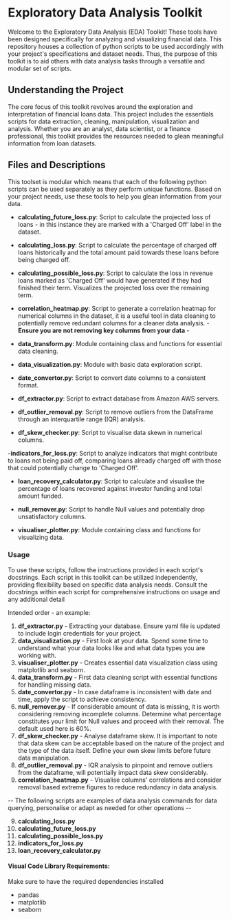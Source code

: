 # Exploratory Data Analysis Toolkit 

Welcome to the Exploratory Data Analysis (EDA) Toolkit! These tools have been designed specifically for analyzing and visualizing financial data. This repository houses a collection of python scripts to be used accordingly with your project's specifications and dataset needs. Thus, the purpose of this toolkit is to aid others with data analysis tasks through a versatile and modular set of scripts.


## Understanding the Project
The core focus of this toolkit revolves around the exploration and interpretation of financial loans data. This project includes the essentials scripts for data extraction, cleaning, manipulation, visualization and analysis. Whether you are an analyst, data scientist, or a finance professional, this toolkit provides the resources needed to glean meaningful information from loan datasets.

## Files and Descriptions 

This toolset is modular which means that each of the following python scripts can be used separately as they perform unique functions. Based on your project needs, use these tools to help you glean information from your data.  


- **calculating_future_loss.py**: Script to calculate the projected loss of loans - in this instance they are marked with a 'Charged Off' label in the dataset. 

- **calculating_loss.py**: Script to calculate the percentage of charged off loans historically and the total amount paid towards these loans before being charged off.

- **calculating_possible_loss.py**: Script to calculate the loss in revenue loans marked as 'Charged Off' would have generated if they had finished their term. Visualizes the projected loss over the remaining term.

- **correlation_heatmap.py**: Script to generate a correlation heatmap for numerical columns in the dataset, it is a useful tool in data cleaning to potentially remove redundant columns for a cleaner data analysis.
      - **Ensure you are not removing key columns from your data** - 

- **data_transform.py**: Module containing class and functions for essential data cleaning. 

- **data_visualization.py**: Module with basic data exploration script. 

- **date_convertor.py**: Script to convert date columns to a consistent format.

- **df_extractor.py**: Script to extract database from Amazon AWS servers. 

- **df_outlier_removal.py**: Script to remove outliers from the DataFrame through an interquartile range (IQR) analysis.

- **df_skew_checker.py**: Script to visualise data skewn in numerical columns. 
  
-**indicators_for_loss.py**: Script to analyze indicators that might contribute to loans not being paid off, comparing loans already charged off with those that could potentially change to 'Charged Off'.

- **loan_recovery_calculator.py**: Script to calculate and visualise the percentage of loans recovered against investor funding and total amount funded.

- **null_remover.py**: Script to handle Null values and potentially drop unsatisfactory columns.

- **visualiser_plotter.py**: Module containing class and functions for visualizing data.

### Usage 
To use these scripts, follow the instructions provided in each script's docstrings. 
Each script in this toolkit can be utilized independently, providing flexibility based on specific data analysis needs. Consult the docstrings within each script for comprehensive instructions on usage and any additional detail


Intended order - an example: 

1. **df_extractor.py** - Extracting your database. Ensure yaml file is updated to include login credentials for your project.
2. **data_visualization.py** - First look at your data. Spend some time to understand what your data looks like and what data types you are working with.
3. **visualiser_plotter.py** - Creates essential data visualization class using matplotlib and seaborn. 
4. **data_transform.py** - First data cleaning script with essential functions for handling missing data. 
3. **date_convertor.py** - In case dataframe is inconsistent with date and time, apply the script to achieve consistency. 
4. **null_remover.py** - If considerable amount of data is missing, it is worth considering removing incomplete columns. Determine what percentage constitutes your limit for Null values and proceed with their removal. The default used here is 60%.  
5. **df_skew_checker.py** - Analyse dataframe skew. It is important to note that data skew can be acceptable based on the nature of the project and the type of the data itself. Define your own skew limits before future data manipulation. 
6. **df_outlier_removal.py** - IQR analysis to pinpoint and remove outliers from the dataframe, will potentially impact data skew considerably.
7. **correlation_heatmap.py** - Visualise columns' correlations and consider removal based extreme figures to reduce redundancy in data analysis.

-- The following scripts are examples of data analysis commands for data querying, personalise or adapt as needed for other operations --
   
9. **calculating_loss.py**   
10. **calculating_future_loss.py**
11. **calculating_possible_loss.py**
12. **indicators_for_loss.py**
13. **loan_recovery_calculator.py**

    
#### Visual Code Library Requirements:   
Make sure to have the required dependencies installed
- pandas 
- matplotlib
- seaborn

